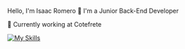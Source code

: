 Hello, I'm Isaac Romero 👋
I'm a Junior Back-End Developer

💼 Currently working at Cotefrete

[![My Skills](https://skillicons.dev/icons?i=php,laravel,js,jquery,mysql,html,css,bootstrap,git)](https://skillicons.dev)
